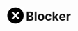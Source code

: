 <h1 align="center">
    <sub>
        <img
            src="https://raw.githubusercontent.com//ayanbag/Blocker/master/iconfinder_close_981077.png"
            width="38"
            height="38">
        </img>
    </sub>
    Blocker
</h1>
